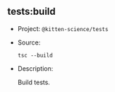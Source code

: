 ## tests:build

-   Project: `@kitten-science/tests`
-   Source:

    ```shell
    tsc --build
    ```

-   Description:

    Build tests.

